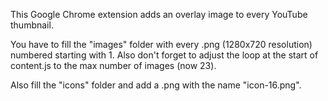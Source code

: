 This Google Chrome extension adds an overlay image to every YouTube thumbnail.

You have to fill the "images" folder with every .png (1280x720 resolution) numbered starting with 1.
Also don't forget to adjust the loop at the start of content.js to the max number of images (now 23).

Also fill the "icons" folder and add a .png with the name "icon-16.png".
